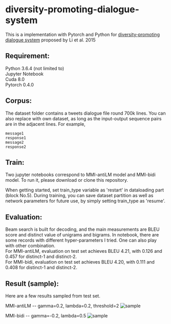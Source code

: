 # diversity-promoting-dialogue-system

This is a implementation with Pytorch and Python for [diversity-promoting dialogue system](https://arxiv.org/pdf/1510.03055.pdf) proposed by Li et al. 2015  


## Requirement:  
Python 3.6.4 (not limited to)  
Jupyter Notebook  
Cuda 8.0  
Pytorch 0.4.0  


## Corpus:
The dataset folder contains a tweets dialogue file round 700k lines. You can also replace with own dataset, as long as the input-output sequence pairs are in the adjacent lines. For example,  
```
message1
response1
message2
response2
```


## Train:
Two jupyter notebooks correspond to MMI-antiLM model and MMI-bidi model. To run it, please download or clone this repository.  

When getting started, set train_type variable as 'restart' in dataloading part (block No.5). During training, you can save dataset partition as well as network parameters for future use, by simply setting train_type as 'resume'.  


## Evaluation:
Beam search is built for decoding, and the main measurements are BLEU score and distinct value of unigrams and bigrams. In notebook, there are some records with different hyper-parameters I tried. One can also play with other combination.  
For MMI-antiLM, evaluation on test set achieves BLEU 4.21, with 0.126 and 0.457 for distinct-1 and distinct-2.  
For MMI-bidi, evaluation on test set achieves BLEU 4.20, with 0.111 and 0.408 for distinct-1 and distinct-2.  

## Result (sample):
Here are a few results sampled from test set.

MMI-antiLM -- gamma=0.2, lambda=0.2, threshold=2
![sample](https://github.com/YifanZhou95/diversity-promoting-dialogue-system/blob/master/sample/sample_retweet_anti.PNG)

MMI-bidi -- gamma=-0.2, lambda=0.5
![sample](https://github.com/YifanZhou95/diversity-promoting-dialogue-system/blob/master/sample/sample_show_bidi.PNG)

